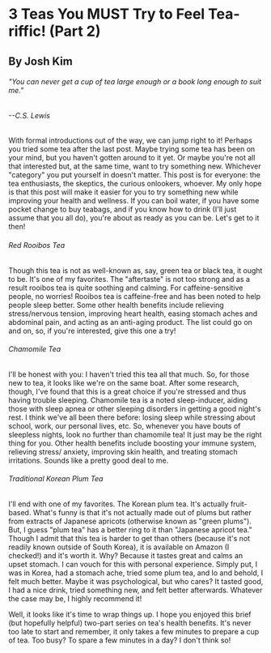 # 3 Teas You MUST Try to Feel Tea-riffic! (Part 2)
## By Josh Kim
###### "You can never get a cup of tea large enough or a book long enough to suit me."
###### --C.S. Lewis

With formal introductions out of the way, we can jump right to it!
Perhaps you tried some tea after the last post. Maybe trying some tea has been
on your mind, but you haven't gotten around to it yet. Or maybe
you're not all that interested but, at the same time, want to try something new. Whichever "category" you put yourself in doesn't matter.
This post is for everyone: the tea enthusiasts, the skeptics, the curious onlookers, whoever. My only hope is that this post will make it easier for you to try something new while improving your health and wellness. If you can boil water, if you have some pocket change to buy teabags, and if you know how to drink (I'll just assume that you all do), you're about as ready as you can be. Let's get to it then!

###### Red Rooibos Tea
Though this tea is not as well-known as, say, green tea or black tea, it ought
to be. It's one of my favorites. The "aftertaste" is not too strong and as a
result rooibos tea is quite soothing and calming. For caffeine-sensitive people,
no worries! Rooibos tea is caffeine-free and has been noted to help
people sleep better. Some other health benefits include relieving stress/nervous
tension, improving heart health, easing stomach aches and abdominal pain, and
acting as an anti-aging product. The list could go on and on,
so, if you're interested, give this one a try!

###### Chamomile Tea
I'll be honest with you: I haven't tried this tea all that much. So, for those
new to tea, it looks like we're on the same boat. After
some research, though, I've found that this is a great choice if you're stressed
and thus having trouble sleeping. Chamomile tea is a noted sleep-inducer, aiding
those with sleep apnea or other sleeping disorders in getting a good night's
rest. I think we've all been there before: losing sleep while stressing about
school, work, our personal lives, etc. So, whenever you have bouts of sleepless
nights, look no further than chamomile tea! It just may be the right thing for
you. Other health benefits include boosting your immune system, relieving stress/
anxiety, improving skin health, and treating stomach irritations. Sounds like a
pretty good deal to me.

###### Traditional Korean Plum Tea
I'll end with one of my favorites. The Korean plum tea. It's actually fruit-based.
What's funny is that it's not actually made out of plums but rather from extracts of Japanese apricots (otherwise known as "green plums"). But, I guess "plum tea" has
a better ring to it than "Japanese apricot tea." Though I admit that this tea is
harder to get than others (because it's not readily known outside of South Korea),
it is available on Amazon (I checked!) and it's worth it. Why? Because it tastes great
and calms an upset stomach. I can vouch for this with personal experience. Simply put,
I was in Korea, had a stomach ache, tried some plum tea, and lo and behold, I felt
much better. Maybe it was psychological, but who cares? It tasted good, I had a nice
drink, tried something new, and felt better afterwards. Whatever the case may be,
I highly recommend it!

Well, it looks like it's time to wrap things up. I hope you enjoyed this brief
(but hopefully helpful) two-part series on tea's health benefits. It's never too
late to start and remember, it only takes a few minutes to prepare a cup of tea.
Too busy? To spare a few minutes in a day? I don't think so!  
